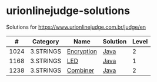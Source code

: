 urionlinejudge-solutions
========================

Solutions for https://www.urionlinejudge.com.br/judge/en

| #    | Category  | Name | Solution | Level |
| ---- | --------- | ---- | -------- | ----- |
| 1024 | 3.STRINGS | [Encryption](https://www.urionlinejudge.com.br/judge/en/problems/view/1024) | [Java](./3.STRINGS/Encryption/Main.java) | 2
| 1168 | 3.STRINGS | [LED](https://www.urionlinejudge.com.br/judge/en/problems/view/1168) | [Java](./3.STRINGS/LED/Main.java) | 1
| 1238 | 3.STRINGS | [Combiner](https://www.urionlinejudge.com.br/judge/en/problems/view/1238) | [Java](./3.STRINGS/Combiner/Main.java) | 2
